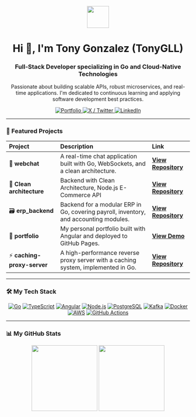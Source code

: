 <div align="center">
  <img src="https://media.giphy.com/media/v1.Y2lkPTc5MGI3NjExcnA4OTY5d25iY3N4dWVqMTY5bzE3M3p1OHd0cDVhaGRtcTVxMm1rZCZlcD12MV9pbnRlcm5hbF9naWZfYnlfaWQmY3Q9Zw/wfVxiI3GcfA0M1b2i2/giphy.gif" width="60" />
  <h1>Hi 👋, I'm Tony Gonzalez (TonyGLL)</h1>
  <h3>Full-Stack Developer specializing in Go and Cloud-Native Technologies</h3>
  <p>Passionate about building scalable APIs, robust microservices, and real-time applications. I'm dedicated to continuous learning and applying software development best practices.</p>
</div>

<!-- Social Badges -->
<div align="center">
  <a href="https://tonygll.github.io/portfolio-angular" target="_blank">
    <img src="https://img.shields.io/badge/Portfolio-4CAF50?style=for-the-badge&logo=google-chrome&logoColor=white" alt="Portfolio"/>
  </a>
  <a href="https://twitter.com/tonikin3" target="_blank">
    <img src="https://img.shields.io/badge/X%20(Twitter)-000000?style=for-the-badge&logo=x&logoColor=white" alt="X / Twitter"/>
  </a>
  <a href="https://www.linkedin.com/in/jose-antonio-gonzalez-llambia-85aa9b183" target="_blank">
    <img src="https://img.shields.io/badge/LinkedIn-0A66C2?style=for-the-badge&logo=linkedin&logoColor=white" alt="LinkedIn"/>
  </a>
</div>

---

### 🚀 Featured Projects

| Project | Description | Link |
| :--- | :--- | :--- |
| 💬 **webchat** | A real-time chat application built with Go, WebSockets, and a clean architecture. | [**View Repository**](https://github.com/TonyGLL/webchat) |
| 💬 **Clean architecture** | Backend with Clean Architecture, Node.js E-Commerce API | [**View Repository**](https://github.com/TonyGLL/clean-architecture-nodejs) |
| 🗃️ **erp_backend** | Backend for a modular ERP in Go, covering payroll, inventory, and accounting modules. | [**View Repository**](https://github.com/TonyGLL/erp_backend) |
| 🎨 **portfolio** | My personal portfolio built with Angular and deployed to GitHub Pages. | [**View Demo**](https://tonygll.github.io/portfolio-angular) |
| ⚡ **caching-proxy-server** | A high-performance reverse proxy server with a caching system, implemented in Go. | [**View Repository**](https://github.com/TonyGLL/caching-proxy-server) |

---

### 🛠️ My Tech Stack

<p align="center">
  <!-- Languages -->
  <a href="https://go.dev/" target="_blank"><img src="https://img.shields.io/badge/Go-00ADD8?style=for-the-badge&logo=go&logoColor=white" alt="Go"></a>
  <a href="https://www.typescriptlang.org/" target="_blank"><img src="https://img.shields.io/badge/TypeScript-3178C6?style=for-the-badge&logo=typescript&logoColor=white" alt="TypeScript"></a>
  <!-- Frontend -->
  <a href="https://angular.io/" target="_blank"><img src="https://img.shields.io/badge/Angular-DD0031?style=for-the-badge&logo=angular&logoColor=white" alt="Angular"></a>
  <!-- Backend -->
  <a href="https://nodejs.org/" target="_blank"><img src="https://img.shields.io/badge/Node.js-339933?style=for-the-badge&logo=nodedotjs&logoColor=white" alt="Node.js"></a>
  <!-- Databases & Messaging -->
  <a href="https://www.postgresql.org/" target="_blank"><img src="https://img.shields.io/badge/PostgreSQL-4169E1?style=for-the-badge&logo=postgresql&logoColor=white" alt="PostgreSQL"></a>
  <a href="https://kafka.apache.org/" target="_blank"><img src="https://img.shields.io/badge/Apache_Kafka-231F20?style=for-the-badge&logo=apache-kafka&logoColor=white" alt="Kafka"></a>
  <!-- DevOps & Cloud -->
  <a href="https://www.docker.com/" target="_blank"><img src="https://img.shields.io/badge/Docker-2496ED?style=for-the-badge&logo=docker&logoColor=white" alt="Docker"></a>
  <a href="https://aws.amazon.com/" target="_blank"><img src="https://img.shields.io/badge/AWS-232F3E?style=for-the-badge&logo=amazon-aws&logoColor=white" alt="AWS"></a>
  <a href="https://github.com/features/actions" target="_blank"><img src="https://img.shields.io/badge/GitHub_Actions-2088FF?style=for-the-badge&logo=github-actions&logoColor=white" alt="GitHub Actions"></a>
</p>

---

### 📊 My GitHub Stats

<p align="center">
  <img height="180em" src="https://github-readme-stats.vercel.app/api?username=TonyGLL&show_icons=true&theme=tokyonight&include_all_commits=true&count_private=true"/>
  <img height="180em" src="https://github-readme-stats.vercel.app/api/top-langs/?username=TonyGLL&layout=compact&langs_count=8&theme=tokyonight"/>
</p>
